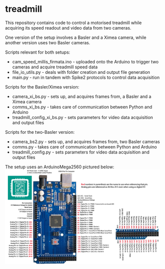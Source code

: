 # treadmill
This repository contains code to control a motorised treadmill while acquiring its speed readout and video data from two cameras.

One version of the setup involves a Basler and a Ximea camera, while another version uses two Basler cameras. 

Scripts relevant for both setups: 
* cam_speed_millis_firmata.ino - uploaded onto the Arduino to trigger two cameras and acquire treadmill speed data
* file_io_utils.py - deals with folder creation and output file generation
* main.py - run in tandem with Spike2 protocols to control data acquisition

Scripts for the Basler/Ximea version:
* camera_xi_bs.py - sets up, and acquires frames from, a Basler and a Ximea camera
* comms_xi_bs.py - takes care of communication between Python and Arduino
* treadmill_config_xi_bs.py - sets parameters for video data acquisition and output files

Scripts for the two-Basler version:
* camera_bs2.py - sets up, and acquires frames from, two Basler cameras
* comms.py - takes care of communication between Python and Arduino
* treadmill_config.py - sets parameters for video data acquisition and output files

The setup uses an ArduinoMega2560 pictured below:
![ArduinoMega pinout](arduino_mega_pinout.png)
